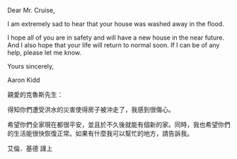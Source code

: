 Dear Mr. Cruise,

I am extremely sad to hear that your house was washed away in the flood.

I hope all of you are in safety and will have a new house in the near
future. And I also hope that your life will return to normal soon. If I
can be of any help, please let me know.

Yours sincerely,

Aaron Kidd

親愛的克魯斯先生：

得知你們遭受洪水的災害使得房子被沖走了，我感到很傷心。

希望你們全家現在都很平安，並且於不久後就能有個新的家。同時，我也希望你們的生活能很快恢復正常。如果有什麼我可以幫忙的地方，請告訴我。

艾倫．基德 謹上
